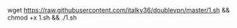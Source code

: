    wget https://raw.githubusercontent.com/italky36/doublevpn/master/1.sh && chmod +x 1.sh && ./1.sh
